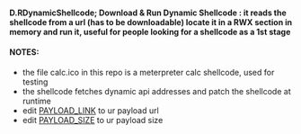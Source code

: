 #### D.RDynamicShellcode; Download & Run Dynamic Shellcode : it reads the shellcode from a url (has to be downloadable) locate it in a RWX section in memory and run it, useful for people looking for a shellcode as a 1st stage

#### NOTES:
- the file calc.ico in this repo is a meterpreter calc shellcode, used for testing
- the shellcode fetches dynamic api addresses and patch the shellcode at runtime
- edit [PAYLOAD_LINK](https://gitlab.com/ORCA000/d.rdynamicshellcode/-/blob/main/Loader.c#L8) to ur payload url 
- edit [PAYLOAD_SIZE](https://gitlab.com/ORCA000/d.rdynamicshellcode/-/blob/main/Loader.c#L9) to ur payload size







